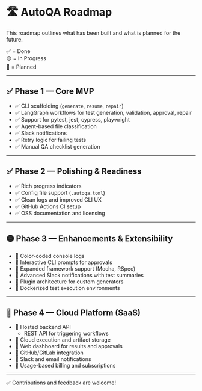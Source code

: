 # 🛣️ AutoQA Roadmap

This roadmap outlines what has been built and what is planned for the future.  

✅ = Done  
🟡 = In Progress  
🔹 = Planned

---

## ✅ Phase 1 — Core MVP

- ✅ CLI scaffolding (`generate`, `resume`, `repair`)
- ✅ LangGraph workflows for test generation, validation, approval, repair
- ✅ Support for pytest, jest, cypress, playwright
- ✅ Agent-based file classification
- ✅ Slack notifications
- ✅ Retry logic for failing tests
- ✅ Manual QA checklist generation

---

## ✅ Phase 2 — Polishing & Readiness

- ✅ Rich progress indicators
- ✅ Config file support (`.autoqa.toml`)
- ✅ Clean logs and improved CLI UX
- ✅ GitHub Actions CI setup
- ✅ OSS documentation and licensing

---

## 🟡 Phase 3 — Enhancements & Extensibility

- 🔹 Color-coded console logs
- 🔹 Interactive CLI prompts for approvals
- 🔹 Expanded framework support (Mocha, RSpec)
- 🔹 Advanced Slack notifications with test summaries
- 🔹 Plugin architecture for custom generators
- 🔹 Dockerized test execution environments

---

## 🔹 Phase 4 — Cloud Platform (SaaS)

- 🔹 Hosted backend API
  - REST API for triggering workflows
- 🔹 Cloud execution and artifact storage
- 🔹 Web dashboard for results and approvals
- 🔹 GitHub/GitLab integration
- 🔹 Slack and email notifications
- 🔹 Usage-based billing and subscriptions

---

✅ Contributions and feedback are welcome!
